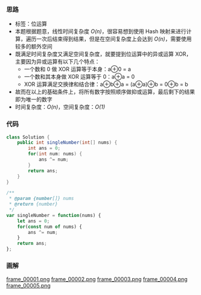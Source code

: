 ### 思路

- 标签：位运算
- 本题根据题意，线性时间复杂度 *O(n)*，很容易想到使用 Hash 映射来进行计算，遍历一次后结束得到结果，但是在空间复杂度上会达到 *O(n)*，需要使用较多的额外空间
- 既满足时间复杂度又满足空间复杂度，就要提到位运算中的异或运算 XOR，主要因为异或运算有以下几个特点：
  - 一个数和 0 做 XOR 运算等于本身：a⊕0 = a
  - 一个数和其本身做 XOR 运算等于 0：a⊕a = 0
  - XOR 运算满足交换律和结合律：a⊕b⊕a = (a⊕a)⊕b = 0⊕b = b
- 故而在以上的基础条件上，将所有数字按照顺序做抑或运算，最后剩下的结果即为唯一的数字
- 时间复杂度：*O(n)*，空间复杂度：*O(1)*

### 代码

```Java []
class Solution {
    public int singleNumber(int[] nums) {
        int ans = 0;
        for(int num: nums) {
            ans ^= num;
        }
        return ans;
    }
}
```
```JavaScript []
/**
 * @param {number[]} nums
 * @return {number}
 */
var singleNumber = function(nums) {
    let ans = 0;
    for(const num of nums) {
        ans ^= num;
    }
    return ans;
};
```

### 画解

  [frame_00001.png](https://pic.leetcode-cn.com/7d1bd50370f8f2b60d7215ca12f2f5ac4f3cca801f68e4ef1053e8e3180ce74b-frame_00001.png)  [frame_00002.png](https://pic.leetcode-cn.com/ab397765b568b8547a9c4ef4b256a92e64b7cab698aa0cb656bb8285131524aa-frame_00002.png)  [frame_00003.png](https://pic.leetcode-cn.com/c7c3577c968692e02c0eb9baa8cb699575bb2338bd6023ced8e00508767ea8ec-frame_00003.png)  [frame_00004.png](https://pic.leetcode-cn.com/1b03b163501fecf12048ef8224a7c2c694af2289b5e071633f1fa7ef28b12b79-frame_00004.png)  [frame_00005.png](https://pic.leetcode-cn.com/e9dee5d4e1db6b4c4da0d0b430494d948140b8783181055234b9513252ad7c86-frame_00005.png) 